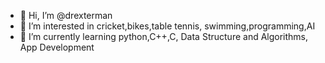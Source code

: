 - 👋 Hi, I’m @drexterman 
- 👀 I’m interested in cricket,bikes,table tennis, swimming,programming,AI
- 🌱 I’m currently learning python,C++,C, Data Structure and Algorithms, App Development

<!---
drexterman/drexterman is a ✨ special ✨ repository because its `README.md` (this file) appears on your GitHub profile.
You can click the Preview link to take a look at your changes.
--->
